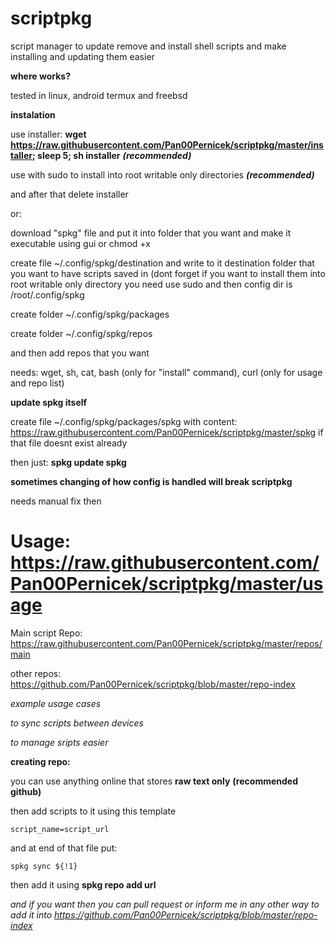 # scriptpkg
script manager to update remove and install shell scripts and make installing and updating them easier

**where works?**

tested in linux, android termux and freebsd

**instalation**

use installer: __wget https://raw.githubusercontent.com/Pan00Pernicek/scriptpkg/master/installer; sleep 5; sh installer__ ***(recommended)***

use with sudo to install into root writable only directories ***(recommended)***

and after that delete installer

or:

download "spkg" file and put it into folder that you want and make it executable using gui or chmod +x

create file  ~/.config/spkg/destination and write to it destination folder that you want to have scripts saved in (dont forget if you want to install them into root writable only directory you need use sudo and then config dir is /root/.config/spkg

create folder  ~/.config/spkg/packages

create folder  ~/.config/spkg/repos

and then add repos that you want

needs: wget, sh, cat, bash (only for "install" command), curl (only for usage and repo list)

**update spkg itself**

create file ~/.config/spkg/packages/spkg with content: https://raw.githubusercontent.com/Pan00Pernicek/scriptpkg/master/spkg if that file doesnt exist already

then just: __spkg update spkg__

**sometimes changing of how config is handled will break scriptpkg**

needs manual fix then

# Usage: https://raw.githubusercontent.com/Pan00Pernicek/scriptpkg/master/usage

Main script Repo: https://raw.githubusercontent.com/Pan00Pernicek/scriptpkg/master/repos/main

other repos: https://github.com/Pan00Pernicek/scriptpkg/blob/master/repo-index

*example usage cases*

*to sync scripts between devices*

*to manage sripts easier*

**creating repo:**

you can use anything online that stores **raw text only** **(recommended github)**

then add scripts to it using this template

```script_name=script_url```

and at end of that file put:

```spkg sync ${!1}```

then add it using __spkg repo add url__

*and if you want then you can pull request or inform me in any other way to add it into https://github.com/Pan00Pernicek/scriptpkg/blob/master/repo-index*
